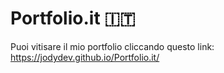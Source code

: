 # Portfolio.it 🇮🇹

Puoi vitisare il mio portfolio cliccando questo link: https://jodydev.github.io/Portfolio.it/
